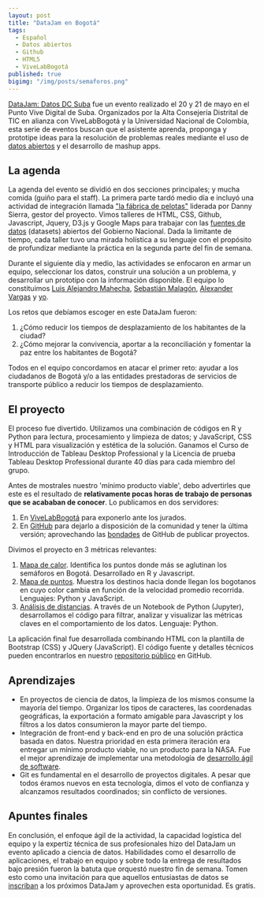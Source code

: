 ```yaml
---
layout: post
title: "DataJam en Bogotá"
tags:
  - Español
  - Datos abiertos
  - Github
  - HTML5
  - ViveLabBogotá
published: true
bigimg: "/img/posts/semaforos.png"
---
```

[DataJam: Datos DC Suba](http://datosdc.vivelabbogota.com/) fue un evento realizado el 20 y 21 de mayo en el Punto Vive Digital de Suba. Organizados por la Alta Consejería Distrital de TIC en alianza con ViveLabBogotá y la Universidad Nacional de Colombia, esta serie de eventos buscan que el asistente aprenda, proponga y prototipe ideas para la resolución de problemas reales mediante el uso de [datos abiertos](http://www.datos.gov.co) y el desarrollo de mashup apps. 

## La agenda
La agenda del evento se dividió en dos secciones principales; y mucha comida (guiño para el staff). La primera parte tardó medio día e incluyó una actividad de integración llamada ["la fábrica de pelotas"](https://www.youtube.com/watch?v=-tMcQBfJPOo) liderada por Danny Sierra, gestor del proyecto. Vimos talleres de HTML, CSS, Github, Javascript, Jquery, D3.js y Google Maps para trabajar con las [fuentes de datos](http://datos.gov.co) (datasets) abiertos del Gobierno Nacional. Dada la limitante de tiempo, cada taller tuvo una mirada holística a su lenguaje con el propósito de profundizar mediante la práctica en la segunda parte del fin de semana.

Durante el siguiente día y medio, las actividades se enfocaron en armar un equipo, seleccionar los datos, construir una solución a un problema, y desarrollar un prototipo con la información disponible. El equipo lo constituimos [Luis Alejandro Mahecha](https://www.linkedin.com/in/lamahechag/), [Sebastián Malagón](https://www.linkedin.com/in/sebasti%C3%A1n-malag%C3%B3n-p%C3%A9rez-17768b125/), [Alexander Vargas](https://www.linkedin.com/in/alexander-vargas-7b428111b/) y [yo](http://cecabrera.github.io).

Los retos que debíamos escoger en este DataJam fueron:
1. ¿Cómo reducir los tiempos de desplazamiento de los habitantes de la ciudad?
2. ¿Cómo mejorar la convivencia, aportar a la reconciliación y fomentar la paz entre los habitantes de Bogotá?

Todos en el equipo concordamos en atacar el primer reto: ayudar a los ciudadanos de Bogotá y/o a las entidades prestadoras de servicios de transporte público a reducir los tiempos de desplazamiento.

## El proyecto

El proceso fue divertido. Utilizamos una combinación de códigos en R y Python para lectura, procesamiento y limpieza de datos; y JavaScript, CSS y HTML para visualización y estética de la solución. Ganamos el Curso de Introducción de Tableau Desktop Professional y la Licencia de prueba Tableau Desktop Professional durante 40 días para cada miembro del grupo.

Antes de mostrales nuestro 'mínimo producto viable', debo advertirles que este es el resultado de __relativamente pocas horas de trabajo de personas que se acababan de conocer__. Lo publicamos en dos servidores:

1. En [ViveLabBogotá](http://www.vivelabbogota.com/datosdcsuba02/) para exponerlo ante los jurados.
2. En [GitHub](https://cecabrera.github.io/datosbogota/) para dejarlo a disposición de la comunidad y tener la última versión; aprovechando las [bondades](https://cecabrera.github.io/2017-05-14-github-red-social-meritocracia/) de GitHub de publicar proyectos. 

Divimos el proyecto en 3 métricas relevantes:
1. [Mapa de calor](https://cecabrera.github.io/datosbogota/semaforos.png). Identifica los puntos donde más se aglutinan los semáforos en Bogotá. Desarrollado en R y Javascript.
2. [Mapa de puntos](https://cecabrera.github.io/datosbogota/mapa2.html). Muestra los destinos hacia donde llegan los bogotanos en cuyo color cambia en función de la velocidad promedio recorrida. Lenguajes: Python y JavaScript. 
3. [Análisis de distancias](https://cecabrera.github.io/datosbogota/Mejorar%20tiempo%20de%20desplazamiento.html). A través de un Notebook de Python (Jupyter), desarrollamos el código para filtrar, analizar y visualizar las métricas claves en el comportamiento de los datos. Lenguaje: Python.

La aplicación final fue desarrollada combinando HTML con la plantilla de Bootstrap (CSS) y JQuery (JavaScript). El código fuente y detalles técnicos pueden encontrarlos en nuestro [repositorio público](https://github.com/cecabrera/datosbogota) en GitHub.

## Aprendizajes
* En proyectos de ciencia de datos, la limpieza de los mismos consume la mayoría del tiempo. Organizar los tipos de caracteres, las coordenadas geográficas, la exportación a formato amigable para Javascript y los filtros a los datos consumieron la mayor parte del tiempo. 
* Integración de front-end y back-end en pro de una solución práctica basada en datos. Nuestra prioridad en esta primera iteración era entregar un mínimo producto viable, no un producto para la NASA. Fue el mejor aprendizaje de implementar una metodología de [desarrollo ágil de software](https://en.wikipedia.org/wiki/Scrum_(software_development)).
* Git es fundamental en el desarrollo de proyectos digitales. A pesar que todos éramos nuevos en esta tecnología, dimos el voto de confianza y alcanzamos resultados coordinados; sin conflicto de versiones. 

## Apuntes finales
En conclusión, el enfoque ágil de la actividad, la capacidad logística del equipo y la expertiz técnica de sus profesionales hizo del DataJam un evento aplicado a ciencia de datos. Habilidades como el desarrollo de aplicaciones, el trabajo en equipo y sobre todo la entrega de resultados bajo presión fueron la batuta que orquestó nuestro fin de semana. Tomen esto como una invitación para que aquellos entusiastas de datos se [inscriban](http://datosdc.vivelabbogota.com) a los próximos DataJam y aprovechen esta oportunidad. Es gratis.
